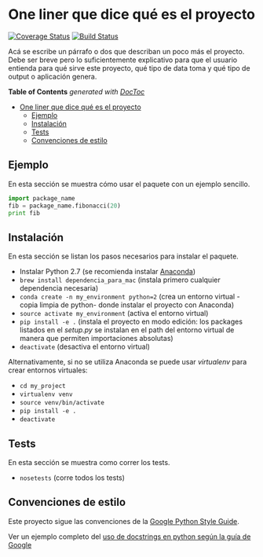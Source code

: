 
One liner que dice qué es el proyecto
===

[![Coverage Status](https://coveralls.io/repos/abenassi/Project-Example-1/badge.svg?branch=master&service=github)](https://coveralls.io/github/abenassi/Project-Example-1?branch=master)
[![Build Status](https://travis-ci.org/abenassi/Project-Example-1.svg)](https://travis-ci.org/abenassi/Project-Example-1)

Acá se escribe un párrafo o dos que describan un poco más el proyecto. Debe ser breve pero lo suficientemente explicativo para que el usuario entienda para qué sirve este proyecto, qué tipo de data toma y qué tipo de output o aplicación genera.

<!-- START doctoc generated TOC please keep comment here to allow auto update -->
<!-- DON'T EDIT THIS SECTION, INSTEAD RE-RUN doctoc TO UPDATE -->
**Table of Contents**  *generated with [DocToc](https://github.com/thlorenz/doctoc)*

- [One liner que dice qué es el proyecto](#one-liner-que-dice-qu%C3%A9-es-el-proyecto)
  - [Ejemplo](#ejemplo)
  - [Instalación](#instalaci%C3%B3n)
  - [Tests](#tests)
  - [Convenciones de estilo](#convenciones-de-estilo)

<!-- END doctoc generated TOC please keep comment here to allow auto update -->

## Ejemplo

En esta sección se muestra cómo usar el paquete con un ejemplo sencillo.

```python
import package_name
fib = package_name.fibonacci(20)
print fib
```

## Instalación

En esta sección se listan los pasos necesarios para instalar el paquete.

- Instalar Python 2.7 (se recomienda instalar [Anaconda](https://www.continuum.io/downloads))
- `brew install dependencia_para_mac` (instala primero cualquier dependencia necesaria)
- `conda create -n my_environment python=2` (crea un entorno virtual -copia limpia de python- donde instalar el proyecto con Anaconda)
- `source activate my_environment` (activa el entorno virtual)
- `pip install -e .` (instala el proyecto en modo edición: los packages listados en el *setup.py* se instalan en el path del entorno virtual de manera que permiten importaciones absolutas)
- `deactivate` (desactiva el entorno virtual)

Alternativamente, si no se utiliza Anaconda se puede usar *virtualenv* para crear entornos virtuales:

- `cd my_project`
- `virtualenv venv`
- `source venv/bin/activate`
- `pip install -e .`
- `deactivate`

## Tests

En esta sección se muestra como correr los tests.

- `nosetests` (corre todos los tests)

## Convenciones de estilo

Este proyecto sigue las convenciones de la [Google Python Style Guide](https://google.github.io/styleguide/pyguide.html).

Ver un ejemplo completo del [uso de docstrings en python según la guía de Google](http://sphinxcontrib-napoleon.readthedocs.org/en/latest/example_google.html#example-google)

